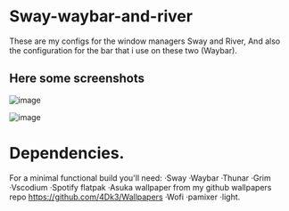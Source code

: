 # Sway-waybar-and-river

These are my configs for the window managers Sway and River, And also the configuration for the bar that i use on these two (Waybar).

## Here some screenshots
![image](https://user-images.githubusercontent.com/82821885/174500737-19773131-49ac-496f-bc6e-0f621b8ce817.png)

![image](https://user-images.githubusercontent.com/82821885/174500802-88a79d29-7683-41ce-b301-a0e58631dedf.png)

# Dependencies.
For a minimal functional build you'll need: 
·Sway
·Waybar
·Thunar
·Grim
·Vscodium
·Spotify flatpak
·Asuka wallpaper from my github wallpapers repo https://github.com/4Dk3/Wallpapers
·Wofi 
·pamixer 
·light.
